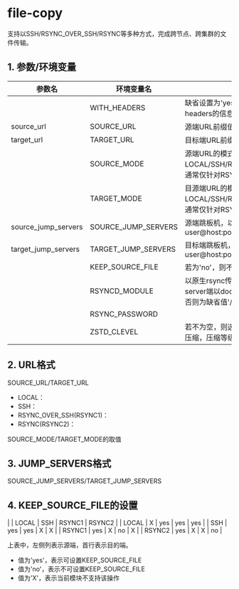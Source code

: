 # file-copy

支持以SSH/RSYNC_OVER_SSH/RSYNC等多种方式，完成跨节点、跨集群的文件传输。

## 1. 参数/环境变量

| 参数名 | 环境变量名 | 说明                                 |
| ------------ | ----------------- | ------------------------------------------------------- |
|              | WITH_HEADERS | 缺省设置为'yes'，因本模块需读取消息体中headers的信息                   | 
|  source_url  | SOURCE_URL   | 源端URL前缀值                   | 
|  target_url  | TARGET_URL   | 目标端URL前缀值                   | 
|              | SOURCE_MODE  | 源端URL的模式，取值为：LOCAL/SSH/RSYNC_OVER_SSH/RSYNC，通常仅针对RSYNC_OVER_SSH设置  | 
|              | TARGET_MODE  | 目源端URL的模式，取值为：LOCAL/SSH/RSYNC_OVER_SSH/RSYNC，通常仅针对RSYNC_OVER_SSH设置 | 
| source_jump_servers | SOURCE_JUMP_SERVERS | 源端跳板机，以','分隔多项，单项格式为user@host:port   | 
| target_jump_servers | TARGET_JUMP_SERVERS | 目标端跳板机，以','分隔多项，单项格式为user@host:port | 
|              | KEEP_SOURCE_FILE | 若为'no'，则不保留源端文件 | 
|              | RSYNCD_MODULE    | 以原生rsync传输时，server端模块名。若server端以docker方式启动，选择'/local'；否则为缺省值'/root' | 
|              | RSYNC_PASSWORD   |  | 
|              | ZSTD_CLEVEL      | 若不为空，则选择传输过程中启用zstd实时压缩，压缩等级为ZSTD_CLEVEL | 

## 2. URL格式

SOURCE_URL/TARGET_URL

- LOCAL：
- SSH：
- RSYNC_OVER_SSH(RSYNC1)：
- RSYNC(RSYNC2)：

SOURCE_MODE/TARGET_MODE的取值

## 3. JUMP_SERVERS格式

SOURCE_JUMP_SERVERS/TARGET_JUMP_SERVERS

## 4. KEEP_SOURCE_FILE的设置

|        | LOCAL | SSH | RSYNC1 | RSYNC2 |
| LOCAL  |   X   | yes |  yes   |  yes   |
|  SSH   |  yes  | yes |   X    |   X    |
| RSYNC1 |  yes  |  X  |   no   |   X    |
| RSYNC2 |  yes  |  X  |   X    |   no   |


上表中，左侧列表示源端，首行表示目的端。
- 值为'yes'，表示可设置KEEP_SOURCE_FILE
- 值为'no'，表示不可设置KEEP_SOURCE_FILE
- 值为'X'，表示当前模块不支持该操作
